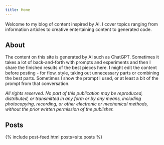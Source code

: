 ```yaml
---
title: Home
---
```


Welcome to my blog of content inspired by AI. I cover topics ranging from information articles to creative entertaining content to generated code.

## About

The content on this site is generated by AI such as ChatGPT. Sometimes it takes a lot of back-and-forth with prompts and experiments and then I share the finished results of the best pieces here. I might edit the content before posting - for flow, style, taking out unnecessary parts or combining the best parts. Sometimes I show the prompt I used, or at least a bit of the prompt from that conversation.

_All rights reserved. No part of this publication may be reproduced, distributed, or transmitted in any form or by any means, including photocopying, recording, or other electronic or mechanical methods, without the prior written permission of the publisher._

## Posts

{% include post-feed.html posts=site.posts %}
